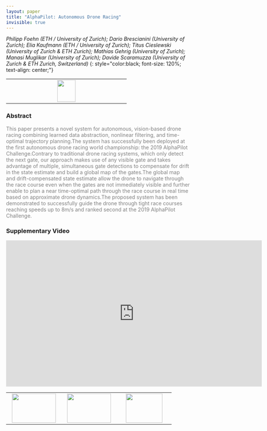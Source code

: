 ```yaml
---
layout: paper
title: "AlphaPilot: Autonomous Drone Racing"
invisible: true
---
```

*Philipp Foehn (ETH / University of Zurich); Dario Brescianini (University of Zurich); Elia Kaufmann (ETH / University of Zurich); Titus Cieslewski (University of Zurich & ETH Zurich); Mathias Gehrig (University of Zurich); Manasi Muglikar (University of Zurich); Davide Scaramuzza (University of Zurich & ETH Zurich, Switzerland)*
{: style="color:black; font-size: 120%; text-align: center;"}

<table width="20%"> <tr>
<td style="width: 20%; text-align: center;"><a href="http://www.roboticsproceedings.org/rss16/p081.pdf"><img src="{{ site.baseurl }}/images/paper_link.png"
width = "50"  height = "60"/> </a> </td>

</tr></table>

### Abstract
<html><p style="color:gray; font-size: 100%; text-align: justified;">
This paper presents a novel system for autonomous, vision-based drone racing combining learned data abstraction, nonlinear filtering, and time-optimal trajectory planning.The system has successfully been deployed at the first autonomous drone racing world championship: the 2019 AlphaPilot Challenge.Contrary to traditional drone racing systems, which only detect the next gate, our approach makes use of any visible gate  and takes advantage of multiple, simultaneous gate detections to compensate for drift in the state estimate and build a global map of the gates.The global map and drift-compensated state estimate allow the drone to navigate through the race course even when the gates are not immediately visible and further enable to plan a near time-optimal path through the race course in real time based on approximate drone dynamics.The proposed system has been demonstrated to successfully guide the drone through tight race courses reaching speeds up to 8m/s and ranked second at the 2019 AlphaPilot Challenge.
</p></html>

### Supplementary Video
<iframe width="700" height="400" src="https://www.youtube.com/embed/DGjwm5PZQT8 " frameborder="0" allow="accelerometer; autoplay; encrypted-media; gyroscope; picture-in-picture" allowfullscreen></iframe>

<table width="100%"><tr><td style="width: 30%; text-align: center;"><a href="{{ site.baseurl }}/program/papers/80"> <img src="{{ site.baseurl }}/images/previous_icon.png" width = "120"  height = "80"/> </a> </td>

<td style="width: 30%; text-align: center;"><a href="{{ site.baseurl }}/program/papers"> <img src="{{ site.baseurl }}/images/overview_icon.png" width = "120"  height = "80"/> </a> </td> 

<td style="width: 30%; text-align: center;"><a href="{{ site.baseurl }}/program/papers/82"> <img src="{{ site.baseurl }}/images/next_icon.png" width = "100"  height = "80"/> </a> </td> 

</tr></table>


